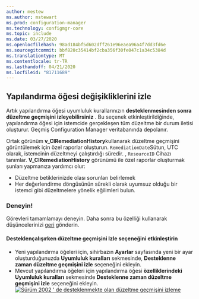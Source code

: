 ```yaml
---
author: mestew
ms.author: mstewart
ms.prod: configuration-manager
ms.technology: configmgr-core
ms.topic: include
ms.date: 03/27/2020
ms.openlocfilehash: 98ad184bf5d602dff261e96eaea96a4f7dd3fd6e
ms.sourcegitcommit: bbf820c35414bf2cba356f30fe047c1a34c5384d
ms.translationtype: MT
ms.contentlocale: tr-TR
ms.lasthandoff: 04/21/2020
ms.locfileid: "81711689"
---
```

## <a name="track-configuration-item-remediations"></a><a name="bkmk_track"></a>Yapılandırma öğesi değişikliklerini izle
<!--42631411-->

Artık yapılandırma öğesi uyumluluk kurallarınızın **desteklenmesinden sonra düzeltme geçmişini izleyebilirsiniz** . Bu seçenek etkinleştirildiğinde, yapılandırma öğesi için istemcide gerçekleşen tüm düzeltme bir durum iletisi oluşturur. Geçmiş Configuration Manager veritabanında depolanır.

Ortak görünüm **v_CIRemediationHistory**kullanarak düzeltme geçmişini görüntülemek için özel raporlar oluşturun. `RemediationDate`Sütun, UTC olarak, istemcinin düzeltmeyi çalıştırdığı süredir. , `ResourceID` Cihazı tanımlar. **V_CIRemediationHistory** görünümü ile özel raporlar oluşturmak şunları yapmanıza yardımcı olur:

- Düzeltme betiklerinizde olası sorunları belirlemek
- Her değerlendirme döngüsünün sürekli olarak uyumsuz olduğu bir istemci gibi düzeltmelere yönelik eğilimleri bulun.

### <a name="try-it-out"></a>Deneyin!

Görevleri tamamlamayı deneyin. Daha sonra bu özelliği kullanarak düşüncelerinizi [geri](../../technical-preview-2003.md#bkmk_feedback) gönderin.

#### <a name="enable-the-track-remediation-history-when-supported-option"></a>Desteklençalışırken düzeltme geçmişini Izle seçeneğini etkinleştirin

- Yeni yapılandırma öğeleri için, sihirbazın **Ayarlar** sayfasında yeni bir ayar oluşturduğunuzda **Uyumluluk kuralları** sekmesinde, **Desteklenne zaman düzeltme geçmişini izle** seçeneğini ekleyin.
- Mevcut yapılandırma öğeleri için yapılandırma öğesi **özelliklerindeki** **Uyumluluk kuralları** sekmesinde **Desteklenne zaman düzeltme geçmişini izle** seçeneğini ekleyin.
[![Sürüm 2002 ' de desteklenmekte olan düzeltme geçmişini izleme](../../media/4261411-remediation-history.png)](../../media/4261411-remediation-history.png#lightbox)
